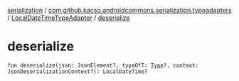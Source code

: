 [serialization](../../index.md) / [com.github.kacso.androidcommons.serialization.typeadapters](../index.md) / [LocalDateTimeTypeAdapter](index.md) / [deserialize](./deserialize.md)

# deserialize

`fun deserialize(json: JsonElement?, typeOfT: `[`Type`](http://docs.oracle.com/javase/8/docs/api/java/lang/reflect/Type.html)`?, context: JsonDeserializationContext?): LocalDateTime?`